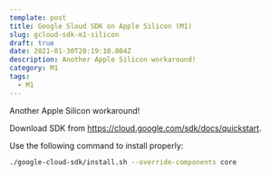 ```yaml
---
template: post
title: Google Sloud SDK on Apple Silicon (M1)
slug: gcloud-sdk-m1-silicon
draft: true
date: 2021-01-30T20:19:10.804Z
description: Another Apple Silicon workaround!
category: M1
tags:
  - M1
---
```

Another Apple Silicon workaround!

Download SDK from https://cloud.google.com/sdk/docs/quickstart.

Use the following command to install properly:

```sh
./google-cloud-sdk/install.sh --override-components core
```
